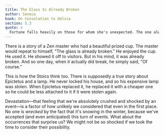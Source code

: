 ```yaml
---
title: The Glass Is Already Broken
author: Seneca
book: On Consolation to Helvia
section: 5.3
quote: >
  Fortune falls heavily on those for whom she's unexpected. The one always on the lookout easily endures.
---
```


There is a story of a Zen master who had a beautiful prized cup. The master would repeat to himself, "The glass is already broken." He enjoyed the cup. He used it. He showed it off to visitors. But in his mind, it was already broken. And so one day, when it actually did break, he simply said, "Of course."

This is how the Stoics think too. There is supposedly a true story about Epictetus and a lamp. He never locked his house, and so his expensive lamp was stolen. When Epictetus replaced it, he replaced it with a cheaper one so he could be less attached to it if it were stolen again.

Devastation—that feeling that we're absolutely crushed and shocked by an event—is a factor of how unlikely we considered that even in the first place. No one is _wrecked_ by the fact that it's snowing in the winter, because we've accepted (and even anticipated) this turn of events. What about the occurrences that surprise us? We might not be so shocked if we took the time to consider their possibility.
